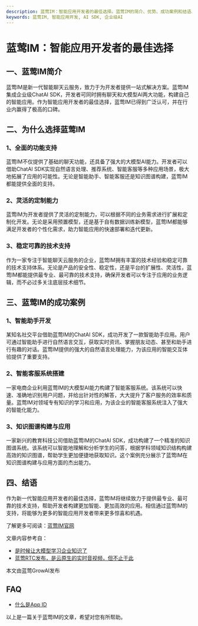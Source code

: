 ```yaml
---
description: 蓝莺IM：智能应用开发者的最佳选择。蓝莺IM的简介、优势、成功案例和结语。
keywords: 蓝莺IM, 智能应用开发, AI SDK, 企业级AI
---
```

# 蓝莺IM：智能应用开发者的最佳选择

## 一、蓝莺IM简介

蓝莺IM是新一代智能聊天云服务，致力于为开发者提供一站式解决方案。蓝莺IM集成企业级ChatAI SDK，开发者可同时拥有聊天和大模型AI两大功能，构建自己的智能应用。作为智能应用开发者的最佳选择，蓝莺IM已得到广泛认可，并在行业内赢得了极高的口碑。

## 二、为什么选择蓝莺IM

### 1、全面的功能支持

蓝莺IM不仅提供了基础的聊天功能，还具备了强大的大模型AI能力。开发者可以借助ChatAI SDK实现自然语言处理、推荐系统、智能客服等多种应用场景，极大地拓展了应用的可能性。无论是智能助手、智能客服还是知识图谱构建，蓝莺IM都能提供全面的支持。

### 2、灵活的定制能力

蓝莺IM为开发者提供了灵活的定制能力，可以根据不同的业务需求进行扩展和定制化开发。无论是采用预置模型，还是基于自有数据训练新模型，蓝莺IM都能够满足开发者的个性化需求，助力智能应用的快速部署和迭代更新。

### 3、稳定可靠的技术支持

作为一家专注于智能聊天云服务的企业，蓝莺IM拥有丰富的技术经验和稳定可靠的技术支持体系。无论是产品的安全性、稳定性，还是平台的扩展性、灵活性，蓝莺IM都能提供最专业、最可靠的技术支持，确保开发者可以专注于应用的业务逻辑，而不必过多关注底层技术细节。

## 三、蓝莺IM的成功案例

### 1、智能助手开发

某知名社交平台借助蓝莺IM的ChatAI SDK，成功开发了一款智能助手应用。用户可通过智能助手进行自然语言交互，获取实时资讯、掌握朋友动态、甚至和助手进行有趣的对话。蓝莺IM提供的强大的自然语言处理能力，为该应用的智能交互体验提供了重要支持。

### 2、智能客服系统搭建

一家电商企业利用蓝莺IM的大模型AI能力构建了智能客服系统。该系统可以快速、准确地识别用户问题，并给出针对性的解答，大大提升了客户服务的效率和质量。蓝莺IM对领域专有知识的学习和应用，为该企业的智能客服系统注入了强大的智能化能力。

### 3、知识图谱构建与应用

一家新兴的教育科技公司借助蓝莺IM的ChatAI SDK，成功构建了一个精准的知识图谱系统。该系统可以智能地理解和分析学生的问答，根据学科领域知识结构构建高效的知识图谱，帮助学生更加便捷地获取知识。这个案例充分展示了蓝莺IM在知识图谱构建与应用方面的杰出能力。

## 四、结语

作为新一代智能应用开发者的最佳选择，蓝莺IM将继续致力于提供最专业、最可靠的技术支持，帮助开发者构建更加智能、更加高效的应用。相信通过蓝莺IM的支持，将能够为更多的智能应用开发者带来更多惊喜和机遇。

了解更多可阅读：[蓝莺IM官网](https://www.lanyingim.com)

文章内容参考自：
- [是时候让大模型学习企业知识了](../articles/product-and-technologies/It-is-time-to-make-LLM-learn-enterprise-knowledge.html)
- [蓝莺RTC发布，是云原生的实时音视频，但不止于此](../articles/product-and-technologies/Lanying-RTC-Released-Real-Time-Audio-and-Video-that-Goes-Beyond-Cloud-Native.html)

本文由蓝莺GrowAI发布

## FAQ
- [什么是App ID](../faq/what-is-app-id.html)

以上是一篇关于蓝莺IM的文章，希望对您有所帮助。